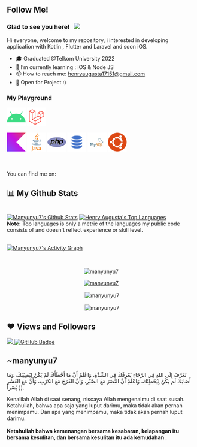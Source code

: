 ## Follow Me!
### Glad to see you here! &nbsp; ![](https://visitor-badge.glitch.me/badge?page_id=manyunyu7.manyunyu7&style=flat-square&color=0088cc)


Hi everyone, welcome to my repository, 
i interested in developing application with Kotlin , Flutter and Laravel and soon iOS.

- 🎓 Graduated @Telkom University 2022
- 🌱 I’m currently learning : iOS & Node JS
- 📫 How to reach me: henryaugusta17151@gmail.com  
- 🔭 Open for Project :)  

### My Playground   
<code><img height="50" src="https://raw.githubusercontent.com/github/explore/80688e429a7d4ef2fca1e82350fe8e3517d3494d/topics/android/android.png"></code>
<code><img height="50" src="https://raw.githubusercontent.com/github/explore/80688e429a7d4ef2fca1e82350fe8e3517d3494d/topics/laravel/laravel.png"></code>
<!-- <code><img height="50" src="https://raw.githubusercontent.com/github/explore/80688e429a7d4ef2fca1e82350fe8e3517d3494d/topics/vue/vue.png"></code> -->
<code><img height="50" src="https://raw.githubusercontent.com/github/explore/80688e429a7d4ef2fca1e82350fe8e3517d3494d/topics/kotlin/kotlin.png"></code>
<code><img height="50" src="https://raw.githubusercontent.com/github/explore/80688e429a7d4ef2fca1e82350fe8e3517d3494d/topics/java/java.png"></code>
<code><img height="50" src="https://raw.githubusercontent.com/github/explore/80688e429a7d4ef2fca1e82350fe8e3517d3494d/topics/php/php.png"></code>
<code><img height="50" src="https://raw.githubusercontent.com/github/explore/80688e429a7d4ef2fca1e82350fe8e3517d3494d/topics/sql/sql.png"></code>
<code><img height="50" src="https://raw.githubusercontent.com/github/explore/80688e429a7d4ef2fca1e82350fe8e3517d3494d/topics/mysql/mysql.png"></code>
<code><img height="50" src="https://raw.githubusercontent.com/github/explore/80688e429a7d4ef2fca1e82350fe8e3517d3494d/topics/ubuntu/ubuntu.png"></code>
<!-- <code><img height="50" src="https://raw.githubusercontent.com/github/explore/80688e429a7d4ef2fca1e82350fe8e3517d3494d/topics/python/python.png"></code> -->
<br><br>
You can find me on:
<!-- <br>[LinkedIn](https://www.linkedin.com/in/henry-augusta-666952170/) -->
<!-- <br>[Instagram](https://www.instagram.com/_henryaugusta/?hl=en) -->


## 📊 My Github Stats
  <br/>
    <a href="https://github.com/manunyu7/github-readme-stats"><img alt="Manyunyu7's Github Stats" src="https://github-readme-stats.vercel.app/api?username=manyunyu7&show_icons=true&count_private=true&theme=react&hide_border=true&bg_color=0D1117" /></a>
  <a href="https://github.com/manyunyu7/github-readme-stats"><img alt="Henry Augusta's Top Languages" src="https://github-readme-stats.vercel.app/api/top-langs/?username=manyunyu7&langs_count=8&count_private=true&layout=compact&theme=react&hide_border=true&bg_color=0D1117" /></a>
  <br/>
  <b>Note:</b> Top languages is only a metric of the languages my public code consists of and doesn't reflect experience or skill level.


<br/>
<br/>

<a href="https://github.com/manyunyu7/github-readme-activity-graph"><img alt="Manyunyu7's Activity Graph" src="https://activity-graph.herokuapp.com/graph?username=manyunyu7&bg_color=0D1117&color=5BCDEC&line=5BCDEC&point=FFFFFF&hide_border=true" /></a>

<br/>
<p align="center"><img align="center" src="https://github-readme-streak-stats.herokuapp.com/?user=manyunyu7&" alt="manyunyu7" /></p>
<p width="100%"  align="center"> <a href="https://github.com/ryo-ma/github-profile-trophy"><img src="https://github-profile-trophy.vercel.app/?username=manyunyu7" alt="manyunyu7" /></a> </p>
<p  align="center">&nbsp;<img align="center" src="https://github-readme-stats.vercel.app/api?username=manyunyu7&show_icons=true&locale=en" alt="manyunyu7" /></p>
<p  align="center">&nbsp;<img align="center" src="https://github-readme-stats.vercel.app/api/top-langs/?username=manyunyu7" alt="manyunyu7" /></p>

## ❤ Views and Followers

<a href="https://github.com/Meghna-DAS/github-profile-views-counter">
    <img src="https://komarev.com/ghpvc/?username=manyunyu7">
</a>
<a href="https://github.com/manyunyu7?tab=followers"><img src="https://img.shields.io/github/followers/manyunyu7?label=Followers&style=social" alt="GitHub Badge"></a>

## ~manyunyu7

تَعَرَّفْ إِلَى اللهِ فِي الرَّخَاءِ يَعْرِفْكَ فِي الشِّدَّةِ، وَاعْلَمْ أَنَّ مَا أَخْطَأَكَ لَمْ يَكُنْ لِيُصِيْبَكَ، وَمَا أَصَابَكَ لَم يَكُنْ لِيُخْطِئَكَ، وَاعْلَمْ أَنَّ النَّصْرَ مَعَ الصَّبْرِ، وَأَنَّ الفَرَجَ مَعَ الكَرْبِ، وَأَنَّ مَعَ العُسْرِ يُسْراً )).

<p>
Kenalilah Allah di saat senang, niscaya Allah mengenalmu di saat susah. Ketahuilah, bahwa apa saja yang luput darimu, maka tidak akan pernah menimpamu. Dan apa yang menimpamu, maka tidak akan pernah luput darimu. <br><br> <strong>Ketahuilah bahwa kemenangan bersama kesabaran, kelapangan itu bersama kesulitan, dan bersama kesulitan itu ada kemudahan  </strong> .
</p>

